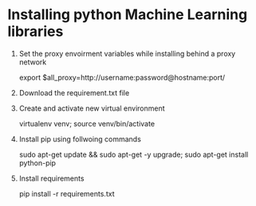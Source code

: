 Installing python Machine Learning libraries
============================================

1. Set the proxy envoirment variables while installing behind a proxy network

	export $all_proxy=http://username:password@hostname:port/

2. Download the requirement.txt file


3. Create and activate new virtual environment
	
	virtualenv venv;
	source venv/bin/activate

4. Install pip using follwoing commands

	sudo apt-get update && sudo apt-get -y upgrade;
	sudo apt-get install python-pip


5. Install requirements

	pip install -r requirements.txt
